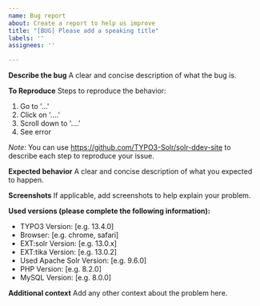 ```yaml
---
name: Bug report
about: Create a report to help us improve
title: "[BUG] Please add a speaking title"
labels: ''
assignees: ''

---
```


**Describe the bug**
A clear and concise description of what the bug is.

**To Reproduce**
Steps to reproduce the behavior:
1. Go to '...'
2. Click on '....'
3. Scroll down to '....'
4. See error

_Note:_
You can use https://github.com/TYPO3-Solr/solr-ddev-site
to describe each step to reproduce your issue.

**Expected behavior**
A clear and concise description of what you expected to happen.

**Screenshots**
If applicable, add screenshots to help explain your problem.

**Used versions (please complete the following information):**
 - TYPO3 Version: [e.g. 13.4.0]
 - Browser: [e.g. chrome, safari]
 - EXT:solr Version: [e.g. 13.0.x]
 - EXT:tika Version: [e.g. 13.0.2]
 - Used Apache Solr Version: [e.g. 9.6.0]
 - PHP Version: [e.g. 8.2.0]
 - MySQL Version: [e.g. 8.0.0]

**Additional context**
Add any other context about the problem here.
